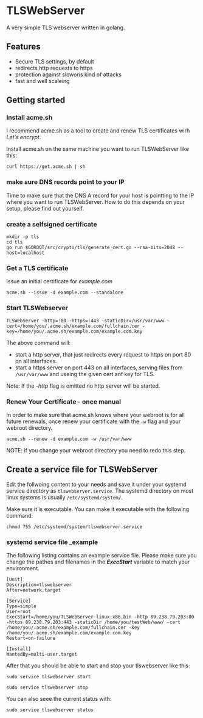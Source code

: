 # TLSWebServer

A very simple TLS webserver written in golang.

## Features

- Secure TLS settings, by default
- redirects http requests to https
- protection against sloworis kind of attacks
- fast and well scaleing

## Getting started

### Install acme.sh

I recommend acme.sh as a tool to create and renew TLS certificates wirh _Let's encrypt_.

Install acme.sh on the same machine you want to run TLSWebServer like this:
```
curl https://get.acme.sh | sh
```

### make sure DNS records point to your IP

Time to make sure that the DNS A record for your host is pointting to the IP where you want to run TLSWebServer.
How to do this depends on your setup, please find out yourself.


### create a selfsigned certificate

```
mkdir -p tls
cd tls
go run $GOROOT/src/crypto/tls/generate_cert.go --rsa-bits=2048 --host=localhost
```

### Get a TLS certificate

Issue an initial certificate for _example.com_

```
acme.sh --issue -d example.com --standalone
```

### Start TLSWebserver

```TLSWebServer -http=:80 -https=:443 -staticDir=/usr/var/www -cert=/home/you/.acme.sh/example.com/fullchain.cer -key=/home/you/.acme.sh/example.com/example.com.key```

The above command will:
- start a http server, that just redirects every request to https on port 80
  on all interfaces.
- start a https server on port 443 on all interfaces, serving files from
  `/usr/var/www` and useing the given cert anf key for TLS.

Note: If the _-http_ flag is omitted no http server will be started.

### Renew Your Certificate - once manual

In order to make sure that acme.sh knows where your webroot is for all future renewals,
once renew your certificate with the `-w` flag and your webroot directory.

```
acme.sh --renew -d example.com -w /usr/var/www
```

NOTE: if you change your webroot directory you need to redo this step.

## Create a service file for TLSWebServer

Edit the follwoing content to your needs and save it under your systemd service directory as `tlswebserver.service`. The systemd directory on most linux systems is usually `/etc/systemd/system/`.

Make sure it is executable.
You can make it executable with the following command:
```
chmod 755 /etc/systemd/system/tlswebserver.service
```

### systemd service file _example

The following listing contains an example service file.
Please make sure you change the pathes and filenames in the _**ExecStart**_ variable to match your environment.

```
[Unit]
Description=tlswebserver
After=network.target

[Service]
Type=simple
User=root
ExecStart=/home/you/TLSWebServer-linux-x86.bin -http 89.238.79.203:80 -https 89.238.79.203:443 -staticDir /home/you/testWeb/www/ -cert /home/you/.acme.sh/example.com/fullchain.cer -key /home/you/.acme.sh/example.com/example.com.key
Restart=on-failure

[Install]
WantedBy=multi-user.target
```
After that you should be able to start and stop your tlswebserver like this:

```
sudo service tlswebserver start
```

```
sudo service tlswebserver stop
```

You can also seee the current status with:

```
sudo service tlswebserver status
```
